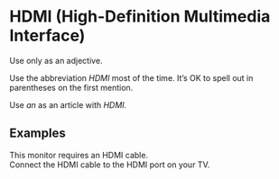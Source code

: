 # HDMI (High-Definition Multimedia Interface)

Use only as an adjective. 

Use the abbreviation *HDMI* most of the time. It’s OK to spell out in parentheses on the first mention.

Use *an* as an article with *HDMI.*

## Examples

This monitor requires an HDMI cable.  
Connect the HDMI cable to the HDMI port on your TV.
